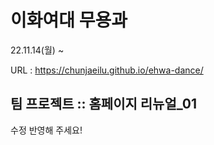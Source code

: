 # 이화여대 무용과
22.11.14(월) ~

URL : https://chunjaeilu.github.io/ehwa-dance/

## 팀 프로젝트 :: 홈페이지 리뉴얼_01

수정 반영해 주세요!
